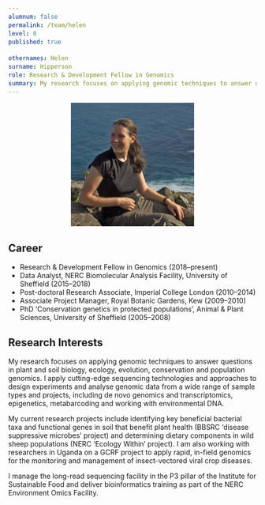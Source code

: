 ```yaml
---
alumnum: false
permalink: /team/helen
level: 0
published: true

othernames: Helen
surname: Hipperson
role: Research & Development Fellow in Genomics
summary: My research focuses on applying genomic techniques to answer questions in plant and soil biology, ecology, evolution, conservation and population genomics. I apply cutting-edge sequencing technologies and approaches to design experiments and analyse genomic data from a wide range of sample types and projects, including de novo genomics and transcriptomics, epigenetics, metabarcoding and working with environmental DNA.
---
```

<p style="text-align:center;">
  <img src="/assets/images/people/Helen.jpg" width="250">
</p>

## Career

- Research & Development Fellow in Genomics (2018–present)
- Data Analyst, NERC Biomolecular Analysis Facility, University of Sheffield (2015–2018)
- Post-doctoral Research Associate, Imperial College London (2010–2014)
- Associate Project Manager, Royal Botanic Gardens, Kew (2009–2010)
- PhD ‘Conservation genetics in protected populations’, Animal & Plant Sciences, University of Sheffield (2005–2008)

## Research Interests

My research focuses on applying genomic techniques to answer questions in plant and soil biology, ecology, evolution, conservation and population genomics. I apply cutting-edge sequencing technologies and approaches to design experiments and analyse genomic data from a wide range of sample types and projects, including de novo genomics and transcriptomics, epigenetics, metabarcoding and working with environmental DNA.

My current research projects include identifying key beneficial bacterial taxa and functional genes in soil that benefit plant health (BBSRC ‘disease suppressive microbes’ project) and determining dietary components in wild sheep populations (NERC ‘Ecology Within’ project). I am also working with researchers in Uganda on a GCRF project to apply rapid, in-field genomics for the monitoring and management of insect-vectored viral crop diseases.

I manage the long-read sequencing facility in the P3 pillar of the Institute for Sustainable Food and deliver bioinformatics training as part of the NERC Environment Omics Facility.


